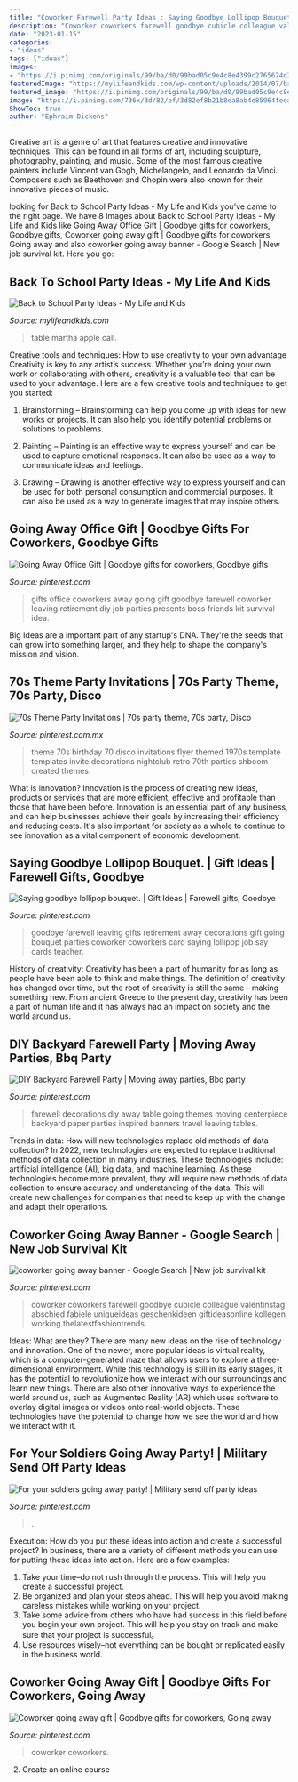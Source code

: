 ```yaml
---
title: "Coworker Farewell Party Ideas : Saying Goodbye Lollipop Bouquet."
description: "Coworker coworkers farewell goodbye cubicle colleague valentinstag abschied fabiele uniqueideas geschenkideen giftideasonline kollegen working thelatestfashiontrends"
date: "2023-01-15"
categories:
- "ideas"
tags: ["ideas"]
images:
- "https://i.pinimg.com/originals/99/ba/d0/99bad05c9e4c8e4399c2765624d23fdc.jpg"
featuredImage: "https://mylifeandkids.com/wp-content/uploads/2014/07/back-to-school-party-4.jpg"
featured_image: "https://i.pinimg.com/originals/99/ba/d0/99bad05c9e4c8e4399c2765624d23fdc.jpg"
image: "https://i.pinimg.com/736x/3d/82/ef/3d82ef8b21b8ea8ab4e85964feeae544.jpg"
ShowToc: true
author: "Ephraim Dickens"
---
```



Creative art is a genre of art that features creative and innovative techniques. This can be found in all forms of art, including sculpture, photography, painting, and music. Some of the most famous creative painters include Vincent van Gogh, Michelangelo, and Leonardo da Vinci. Composers such as Beethoven and Chopin were also known for their innovative pieces of music.

	

		
looking for Back to School Party Ideas - My Life and Kids you've came to the right page. We have 8 Images about Back to School Party Ideas - My Life and Kids like Going Away Office Gift | Goodbye gifts for coworkers, Goodbye gifts, Coworker going away gift | Goodbye gifts for coworkers, Going away and also coworker going away banner - Google Search | New job survival kit. Here you go:
		
    
## Back To School Party Ideas - My Life And Kids

<img loading=lazy src="https://mylifeandkids.com/wp-content/uploads/2014/07/back-to-school-party-4.jpg" onerror="this.onerror=null;this.src='https://tse3.mm.bing.net/th?id=OIP.rhl8Yjqa89k4u0uFYi8zVgHaJ3&amp;pid=15.1';" alt="Back to School Party Ideas - My Life and Kids">

_Source: mylifeandkids.com_

>table martha apple call. 

	

Creative tools and techniques: How to use creativity to your own advantage
Creativity is key to any artist’s success. Whether you’re doing your own work or collaborating with others, creativity is a valuable tool that can be used to your advantage. Here are a few creative tools and techniques to get you started:
1. Brainstorming – Brainstorming can help you come up with ideas for new works or projects. It can also help you identify potential problems or solutions to problems.

2. Painting – Painting is an effective way to express yourself and can be used to capture emotional responses. It can also be used as a way to communicate ideas and feelings.

3. Drawing – Drawing is another effective way to express yourself and can be used for both personal consumption and commercial purposes. It can also be used as a way to generate images that may inspire others.


    
## Going Away Office Gift | Goodbye Gifts For Coworkers, Goodbye Gifts

<img loading=lazy src="https://i.pinimg.com/736x/38/9a/06/389a061c7617831d775dd79720d3fb34--office-parties-office-gifts.jpg" onerror="this.onerror=null;this.src='https://tse4.mm.bing.net/th?id=OIP.BtVWOGWRc1mVI8xtMiqhqgHaJ3&amp;pid=15.1';" alt="Going Away Office Gift | Goodbye gifts for coworkers, Goodbye gifts">

_Source: pinterest.com_

>gifts office coworkers away going gift goodbye farewell coworker leaving retirement diy job parties presents boss friends kit survival idea. 

	

Big Ideas are a important part of any startup's DNA. They're the seeds that can grow into something larger, and they help to shape the company's mission and vision.

    
## 70s Theme Party Invitations | 70s Party Theme, 70s Party, Disco

<img loading=lazy src="https://i.pinimg.com/736x/3d/82/ef/3d82ef8b21b8ea8ab4e85964feeae544.jpg" onerror="this.onerror=null;this.src='https://tse1.mm.bing.net/th?id=OIP.nEA5wV56CjpwP2oE7pDd1AHaLc&amp;pid=15.1';" alt="70s Theme Party Invitations | 70s party theme, 70s party, Disco">

_Source: pinterest.com.mx_

>theme 70s birthday 70 disco invitations flyer themed 1970s template templates invite decorations nightclub retro 70th parties shboom created themes. 

	

What is innovation?
Innovation is the process of creating new ideas, products or services that are more efficient, effective and profitable than those that have been before. Innovation is an essential part of any business, and can help businesses achieve their goals by increasing their efficiency and reducing costs. It's also important for society as a whole to continue to see innovation as a vital component of economic development.

    
## Saying Goodbye Lollipop Bouquet. | Gift Ideas | Farewell Gifts, Goodbye

<img loading=lazy src="https://i.pinimg.com/736x/e6/29/5e/e6295ebc9e9662944c57cba09dae3cbe--goodbye-cards-to-say-goodbye.jpg?b=t" onerror="this.onerror=null;this.src='https://tse3.mm.bing.net/th?id=OIP.yifjloQgxkIUvjx1iFovnwHaJ3&amp;pid=15.1';" alt="Saying goodbye lollipop bouquet. | Gift Ideas | Farewell gifts, Goodbye">

_Source: pinterest.com_

>goodbye farewell leaving gifts retirement away decorations gift going bouquet parties coworker coworkers card saying lollipop job say cards teacher. 

	

History of creativity:
Creativity has been a part of humanity for as long as people have been able to think and make things. The definition of creativity has changed over time, but the root of creativity is still the same - making something new. From ancient Greece to the present day, creativity has been a part of human life and it has always had an impact on society and the world around us.

    
## DIY Backyard Farewell Party | Moving Away Parties, Bbq Party

<img loading=lazy src="https://i.pinimg.com/736x/17/ff/2f/17ff2f870716f82df45cfbec22ca51de--hawai-party-farewell-parties.jpg" onerror="this.onerror=null;this.src='https://tse4.mm.bing.net/th?id=OIP.clDaBOF0Vnfb41-uOgHtowHaLG&amp;pid=15.1';" alt="DIY Backyard Farewell Party | Moving away parties, Bbq party">

_Source: pinterest.com_

>farewell decorations diy away table going themes moving centerpiece backyard paper parties inspired banners travel leaving tables. 

	

Trends in data: How will new technologies replace old methods of data collection?
In 2022, new technologies are expected to replace traditional methods of data collection in many industries. These technologies include: artificial intelligence (AI), big data, and machine learning. As these technologies become more prevalent, they will require new methods of data collection to ensure accuracy and understanding of the data. This will create new challenges for companies that need to keep up with the change and adapt their operations.

    
## Coworker Going Away Banner - Google Search | New Job Survival Kit

<img loading=lazy src="https://i.pinimg.com/736x/26/98/70/269870690ab680f4eba795efb1d5528f.jpg" onerror="this.onerror=null;this.src='https://tse1.mm.bing.net/th?id=OIP.rEblP8E-d_XA31dIMk-tnAHaLd&amp;pid=15.1';" alt="coworker going away banner - Google Search | New job survival kit">

_Source: pinterest.com_

>coworker coworkers farewell goodbye cubicle colleague valentinstag abschied fabiele uniqueideas geschenkideen giftideasonline kollegen working thelatestfashiontrends. 

	

Ideas: What are they?
There are many new ideas on the rise of technology and innovation. One of the newer, more popular ideas is virtual reality, which is a computer-generated maze that allows users to explore a three-dimensional environment. While this technology is still in its early stages, it has the potential to revolutionize how we interact with our surroundings and learn new things. There are also other innovative ways to experience the world around us, such as Augmented Reality (AR) which uses software to overlay digital images or videos onto real-world objects. These technologies have the potential to change how we see the world and how we interact with it.

    
## For Your Soldiers Going Away Party! | Military Send Off Party Ideas

<img loading=lazy src="https://i.pinimg.com/originals/99/ba/d0/99bad05c9e4c8e4399c2765624d23fdc.jpg" onerror="this.onerror=null;this.src='https://tse3.mm.bing.net/th?id=OIP.FxBNzaj0jolwmPkQeEe1fgHaJ4&amp;pid=15.1';" alt="For your soldiers going away party! | Military send off party ideas">

_Source: pinterest.com_

>. 

	

Execution: How do you put these ideas into action and create a successful project?
In business, there are a variety of different methods you can use for putting these ideas into action. Here are a few examples:
1. Take your time–do not rush through the process. This will help you create a successful project.
2. Be organized and plan your steps ahead. This will help you avoid making careless mistakes while working on your project.
3. Take some advice from others who have had success in this field before you begin your own project. This will help you stay on track and make sure that your project is successful。
4. Use resources wisely–not everything can be bought or replicated easily in the business world.

    
## Coworker Going Away Gift | Goodbye Gifts For Coworkers, Going Away

<img loading=lazy src="https://i.pinimg.com/736x/04/df/79/04df796902a87ba8c4c2f3730095947a.jpg" onerror="this.onerror=null;this.src='https://tse2.mm.bing.net/th?id=OIP.JWcHevRn6u07UTFa-ok6mwHaJ3&amp;pid=15.1';" alt="Coworker going away gift | Goodbye gifts for coworkers, Going away">

_Source: pinterest.com_

>coworker coworkers. 

	

2. Create an online course

